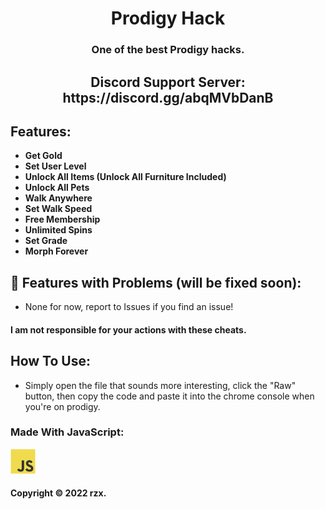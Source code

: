 <h1 align="center">Prodigy Hack</h1>
<h3 align="center">One of the best Prodigy hacks.</h3>
<h2 align="center">Discord Support Server: https://discord.gg/abqMVbDanB</h2>

## Features:

- **Get Gold**
- **Set User Level**
- **Unlock All Items (Unlock All Furniture Included)**
- **Unlock All Pets**
- **Walk Anywhere**
- **Set Walk Speed**
- **Free Membership**
- **Unlimited Spins**
- **Set Grade**
- **Morph Forever**
## 🤖 Features with Problems (will be fixed soon):

- None for now, report to Issues if you find an issue!

#### I am not responsible for your actions with these cheats.

## How To Use:

- Simply open the file that sounds more interesting, click the "Raw" button, then copy the code and paste it into the chrome console when you're on prodigy.

<h3 align="left">Made With JavaScript:</h3>
<p align="left"> <a href="https://developer.mozilla.org/en-US/docs/Web/JavaScript" target="_blank" rel="noreferrer"> <img src="https://raw.githubusercontent.com/devicons/devicon/master/icons/javascript/javascript-original.svg" alt="javascript" width="40" height="40"/> </a> </p>

#### Copyright &copy; 2022 rzx.
